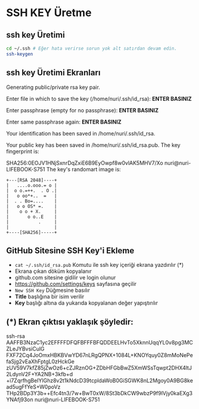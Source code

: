# SSH KEY Üretme

## ssh key Üretimi

```BASH
cd ~/.ssh # Eğer hata verirse sorun yok alt satırdan devam edin.
ssh-keygen
```

## ssh key Üretimi Ekranları

Generating public/private rsa key pair.

Enter file in which to save the key (/home/nuri/.ssh/id_rsa): **ENTER BASINIZ**

Enter passphrase (empty for no passphrase): **ENTER BASINIZ**

Enter same passphrase again: **ENTER BASINIZ**

Your identification has been saved in /home/nuri/.ssh/id_rsa.

Your public key has been saved in /home/nuri/.ssh/id_rsa.pub.
The key fingerprint is:

SHA256:0EOJV1HNjSxnrDqZxiE6B9EyOwpf8w0vlAK5MHV7/Xo nuri@nuri-LIFEBOOK-S751
The key's randomart image is:
```
+---[RSA 2048]----+
|   ....o.ooo.= o |
|  o o.=++.  . O .|
|   o oo*+..  =   |
|  . . Bo=....    |
|   o o OS* =.    |
|    o o + X.     |
|       o o..E    |
|           .     |
|                 |
+----[SHA256]-----+
```

## GitHub Sitesine SSH Key'i Ekleme

- ```cat ~/.ssh/id_rsa.pub``` Komutu ile ssh key içeriği ekrana yazdırılır (*)
- Ekrana çıkan döküm kopyalanır
- github.com sitesine gidilir ve login olunur
- https://github.com/settings/keys sayfasına geçilir
- ```New SSH Key``` Düğmesine basılır
- **Title** başlığına bir isim verilir
- **Key** başlığı altına da yukarıda kopyalanan değer yapıştırılır

## (*) Ekran çıktısı yaklaşık şöyledir:
ssh-rsa AAFFB3NzaC1yc2EFFFFDFQFBFFFBFQDDEELHvTo5XknnUqqYL0v8pg3MCZLeJYBvsiCulG
FXF72Cq4JoOmxHBKBVwYD67nLRgQPNX+1084L+KNOYquy0Z8mMoNePefaSjg2vEaXhFptgL0zHckGe
zUV59V7kfZ85jZwOz6+cZJRznOG+ZDbHFGbBwZ5XmWSsTqwpt2DHX4ltJ2LdynV2F+YA2NB+3kfb+d
+i7ZqrfhgBeIYlGhz8v2t1kNdcD39tcpldaWoB0GiSGWK8nL2Mgoy0A9BG8kead5ugFfYeS+W0poVz
THp2BDp3Y3b++Efc4tn3/7w+BwT0xW/8St3bDkCW9wbzP9f9lVjy0kaEXg3YNAfj93on
 nuri@nuri-LIFEBOOK-S751

